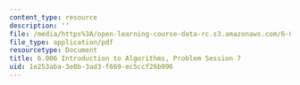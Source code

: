 ```yaml
---
content_type: resource
description: ''
file: /media/https%3A/open-learning-course-data-rc.s3.amazonaws.com/6-006-introduction-to-algorithms-spring-2020/1e253aba3e0b3ad3f669ec5ccf26b996_MIT6_006S20_prob7.pdf
file_type: application/pdf
resourcetype: Document
title: 6.006 Introduction to Algorithms, Problem Session 7
uid: 1e253aba-3e0b-3ad3-f669-ec5ccf26b996
---
```

